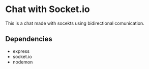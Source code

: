 # Chat with Socket.io
This is a chat made with socekts using bidirectional comunication.

## Dependencies
* express
* socket.io
* nodemon